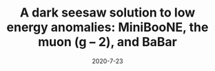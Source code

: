 ---
title: 'A dark seesaw solution to low energy anomalies: MiniBooNE, the muon (g − 2), and BaBar'
pub_number: 1
authors: Asli Abdullahi, Matheus Hostert, Silvia Pascoli
collection: publication
permalink: /publication/2020-7-23-AdarkseesawsolutiontolowenergyanomaliesMiniBooNEthemuong2andBaBar
date: 2020-7-23
venue: Phys.Lett.B 
paperurl: 'https://arxiv.org/abs/2007.11813'
citation_notitle: 'Asli Abdullahi, Matheus Hostert, Silvia Pascoli, Phys.Lett.B 820 (2021) 136531'
citation: 'A dark seesaw solution to low energy anomalies: MiniBooNE, the muon (g − 2), and BaBar, Asli Abdullahi, Matheus Hostert, Silvia Pascoli, Phys.Lett.B 820 (2021) 136531'
eprint: '2007.11813'
---
